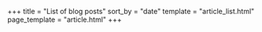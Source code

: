 +++
title = "List of blog posts"
sort_by = "date"
template = "article_list.html"
page_template = "article.html"
+++
